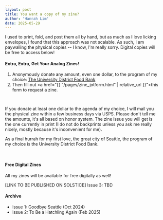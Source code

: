 ```yaml
---
layout: post
title: You want a copy of my zine?
author: "Hannah Lim"
date: 2025-05-29
---
```


I used to print, fold, and post them all by hand, but as much as I love licking envelopes, I found that this approach was not scalable. As such, I am paywalling the physical copies -- I know, I'm really sorry. Digital copies will be free to access below!

#### Extra, Extra, Get Your Analog Zines!
1. Anonymously donate any amount, even one dollar, to the program of my choice: [The University District Food Bank](https://mtyc.co/31n1uf)
2. Then fill out  <a href="{{ "/pages/zine_jotform.html" | relative_url }}">this form</a> to request a zine.

<br>

If you donate at least one dollar to the agenda of my choice, I will mail you the physical zine within a few business days via USPS. Please don't tell me the amounts, it's all based on honor system. The zine issue you will get is the one currently in print (I do not do backprints unless you ask me really nicely, mostly because it's inconvenient for me).

As a final hurrah for my first love, the great city of Seattle, the program of my choice is the University District Food Bank. 

<br>

#### Free Digital Zines
All my zines will be available for free digitally as well! 

[LINK TO BE PUBLISHED ON SOLSTICE] Issue 3: TBD

#### Archive
- Issue 1: Goodbye Seattle (Oct 2024)
- Issue 2: To Be a Hatchling Again (Feb 2025)





